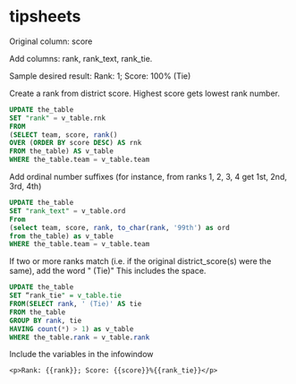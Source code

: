 # tipsheets

Original column: score

Add columns: rank, rank_text, rank_tie.

Sample desired result:
Rank: 1; Score: 100% (Tie)


Create a rank from district score. Highest score gets lowest rank number.
```sql
UPDATE the_table
SET "rank" = v_table.rnk
FROM
(SELECT team, score, rank()
OVER (ORDER BY score DESC) AS rnk
FROM the_table) AS v_table
WHERE the_table.team = v_table.team
```

Add ordinal number suffixes (for instance, from ranks 1, 2, 3, 4 get 1st, 2nd, 3rd, 4th) 
```sql
UPDATE the_table
SET "rank_text" = v_table.ord
From
(select team, score, rank, to_char(rank, '99th') as ord
from the_table) as v_table
WHERE the_table.team = v_table.team
```

If two or more ranks match (i.e. if the original district_score(s) were the same), add the word " (Tie)" This includes the space. 
```sql
UPDATE the_table
SET “rank_tie" = v_table.tie
FROM(SELECT rank, ' (Tie)' AS tie
FROM the_table
GROUP BY rank, tie
HAVING count(*) > 1) as v_table
WHERE the_table.rank = v_table.rank
```

Include the variables in the infowindow
```
<p>Rank: {{rank}}; Score: {{score}}%{{rank_tie}}</p>
```

